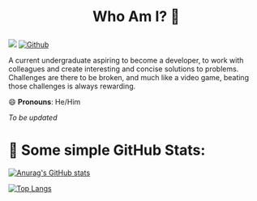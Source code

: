 # <p style="text-align: center;">Who Am I? 🤔 </p>

![](https://visitor-badge.laobi.icu/badge?page_id=uncharteredworld.uncharteredworld)  [![Github](https://img.shields.io/github/followers/UncharteredWorld?label=Follow&style=social)](https://github.com/UncharteredWorld)

<p>A current undergraduate aspiring to become a developer, to work with colleagues and create interesting and concise solutions to problems. Challenges are there to be broken, and much like a video game, beating those challenges is always rewarding.

 </p>


😄 **Pronouns**: He/Him


*To be updated*
# 👾 Some simple GitHub Stats:
[![Anurag's GitHub stats](https://github-readme-stats.vercel.app/api?username=uncharteredworld&hide_border=true&&count_private=true&show_icons=true&include_all_commits=true&theme=synthwave)](https://github.com/anuraghazra/github-readme-stats)

[![Top Langs](https://github-readme-stats.vercel.app/api/top-langs/?username=uncharteredworld)](https://github.com/anuraghazra/github-readme-stats)


<!--
**UncharteredWorld/UncharteredWorld** is a ✨ _special_ ✨ repository because its `README.md` (this file) appears on your GitHub profile.

Here are some ideas to get you started:

- 🔭 I’m currently working on ...
- 🌱 I’m currently learning ...
- 👯 I’m looking to collaborate on ...
- 🤔 I’m looking for help with ...
- 💬 Ask me about ...
- 📫 How to reach me: ...
- 😄 Pronouns: ...
- ⚡ Fun fact: ...
-->
